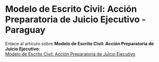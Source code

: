 # Modelo de Escrito Civil: Acción Preparatoria de Juicio Ejecutivo - Paraguay

Enlace al artículo sobre **Modelo de Escrito Civil: Acción Preparatoria de Juicio Ejecutivo**:  
[Modelo de Escrito Civil: Acción Preparatoria de Juicio Ejecutivo](https://abogadoparaguayo.blogspot.com/2014/11/escrito-civil-accion-preparatoria-de.html)
